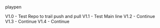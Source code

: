 playpen

V1.0    - Test Repo to trail push and pull
V1.1 	- Test Main line
V1.2    - Continue
V1.3    - Continue 
V1.4    - Continue